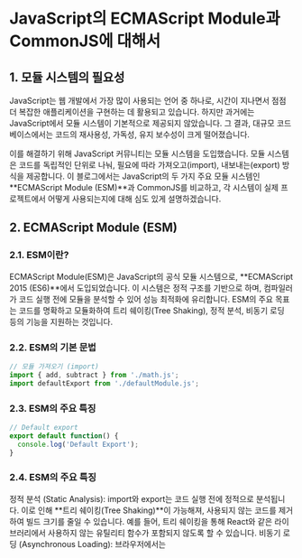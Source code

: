 # JavaScript의 ECMAScript Module과 CommonJS에 대해서

## 1. 모듈 시스템의 필요성

JavaScript는 웹 개발에서 가장 많이 사용되는 언어 중 하나로, 시간이 지나면서 점점 더 복잡한 애플리케이션을 구현하는 데 활용되고 있습니다. 하지만 과거에는 JavaScript에서 모듈 시스템이 기본적으로 제공되지 않았습니다. 그 결과, 대규모 코드베이스에서는 코드의 재사용성, 가독성, 유지 보수성이 크게 떨어졌습니다.

이를 해결하기 위해 JavaScript 커뮤니티는 모듈 시스템을 도입했습니다. 모듈 시스템은 코드를 독립적인 단위로 나눠, 필요에 따라 가져오고(import), 내보내는(export) 방식을 제공합니다. 이 블로그에서는 JavaScript의 두 가지 주요 모듈 시스템인 **ECMAScript Module (ESM)**과 CommonJS를 비교하고, 각 시스템이 실제 프로젝트에서 어떻게 사용되는지에 대해 심도 있게 설명하겠습니다.

## 2. ECMAScript Module (ESM)

### 2.1. ESM이란?

ECMAScript Module(ESM)은 JavaScript의 공식 모듈 시스템으로, **ECMAScript 2015 (ES6)**에서 도입되었습니다. 이 시스템은 정적 구조를 기반으로 하며, 컴파일러가 코드 실행 전에 모듈을 분석할 수 있어 성능 최적화에 유리합니다. ESM의 주요 목표는 코드를 명확하고 모듈화하여 트리 쉐이킹(Tree Shaking), 정적 분석, 비동기 로딩 등의 기능을 지원하는 것입니다.

### 2.2. ESM의 기본 문법

```js
// 모듈 가져오기 (import)
import { add, subtract } from './math.js';
import defaultExport from './defaultModule.js';
```

### 2.3. ESM의 주요 특징

```js
// Default export
export default function() {
  console.log('Default Export');
}
```

### 2.4. ESM의 주요 특징

정적 분석 (Static Analysis): import와 export는 코드 실행 전에 정적으로 분석됩니다. 이로 인해 **트리 쉐이킹(Tree Shaking)**이 가능해져, 사용되지 않는 코드를 제거하여 빌드 크기를 줄일 수 있습니다. 예를 들어, 트리 쉐이킹을 통해 React와 같은 라이브러리에서 사용하지 않는 유틸리티 함수가 포함되지 않도록 할 수 있습니다.
비동기 로딩 (Asynchronous Loading): 브라우저에서는 <script type="module">을 통해 비동기적으로 모듈을 로드할 수 있습니다. 이를 통해 페이지의 초기 로딩 시간을 단축할 수 있습니다.
지연 로딩 (Lazy Loading): 특정 조건이 충족될 때만 모듈을 로드하여, 초기 로딩 성능을 개선할 수 있습니다. 예를 들어, 버튼 클릭 시 모듈을 로드하도록 설정할 수 있습니다:

```js
document.getElementById('loadButton').addEventListener('click', async () => {
  const { dynamicFunction } = await import('./dynamicModule.js');
  dynamicFunction();
});
```

### 2.5. ESM의 브라우저 지원과 설정

브라우저에서 ESM을 사용하려면 `<script type="module">`을 설정해야 합니다.

`<script type="module" src="app.js"></script>`
브라우저는 ESM을 자동으로 캐싱하므로, 동일한 모듈을 재사용할 때 성능 이점을 제공합니다.

## 3. CommonJS

### 3.1. CommonJS란?

CommonJS는 Node.js 환경에서 널리 사용되는 모듈 시스템으로, ES6 이전의 JavaScript에서 모듈화를 구현하기 위해 설계되었습니다. 주로 서버 측 코드에서 사용되며, 동기적으로 모듈을 가져오는 방식으로 작동합니다.

### 3.2. CommonJS의 기본 문법

```js
// 모듈 가져오기 (require)
const fs = require('fs');
const math = require('./math.js');
```

```js
// 모듈 내보내기 (module.exports)
const add = (a, b) => a + b;
module.exports = { add };
```

### 3.3. CommonJS의 주요 특징

동기 로딩 (Synchronous Loading): require()는 모듈을 동기적으로 가져오기 때문에, 파일 로드가 완료될 때까지 코드 실행이 차단됩니다. 이는 서버 환경에서는 문제가 없으나, 프론트엔드 환경에서는 성능 저하를 유발할 수 있습니다.
서버 환경 최적화: 파일 시스템 접근, 네트워크 요청 등 서버 측 기능에 최적화되어 있습니다. 예를 들어, Node.js의 fs 모듈을 사용하여 파일을 동기적으로 읽을 수 있습니다.

### 3.4. CommonJS의 한계점

정적 분석 불가: CommonJS는 동적으로 모듈을 가져오기 때문에, 빌드 도구에서 정적 분석이 어렵습니다. 이로 인해 트리 쉐이킹을 사용할 수 없고, 번들 크기가 커질 수 있습니다.
브라우저에서의 제한: CommonJS는 브라우저에서 바로 사용할 수 없으므로, Webpack과 같은 번들러를 사용해야 합니다.

## 4. ESM과 CommonJS 비교

### 4.1. 문법

```js
// ESM
import, export
```

```js
// CommonJS
require(), module.exports
```

### 4.2. 로딩 방식

|  | ESM | CommonJS |
| --- | --- | --- |
| 비동기 (Async) | 동기 (Sync) |
| 정적 분석 가능 여부 | 가능 | 불가능 |
| 사용 환경 | 브라우저, Node.js | 주로 Node.js |
| 트리 쉐이킹 지원 | 지원 | 미지원 |

###  4.3. ESM과 CommonJS의 심화 비교

#### 4.3.1. 정적 분석 가능 여부

ESM은 정적 분석이 가능하여, 빌드 시 사용되지 않는 코드를 자동으로 제거할 수 있습니다. 반면 CommonJS는 동적으로 모듈을 가져오기 때문에, 코드 최적화가 어렵습니다.

#### 4.3.2. 로딩 방식

ESM은 비동기 로딩을 지원하여 프론트엔드 성능을 개선할 수 있습니다. 반면 CommonJS는 동기적으로 모듈을 가져오기 때문에 브라우저 환경에서는 느려질 수 있습니다.

#### 4.3.3. 트리 쉐이킹

ESM은 불필요한 코드가 빌드에 포함되지 않도록 트리 쉐이킹을 지원합니다. 예를 들어, ESM을 사용하면 React에서 사용하지 않는 컴포넌트가 번들에 포함되지 않으므로, 빌드 크기를 크게 줄일 수 있습니다.

## 5. Node.js에서 ESM과 CommonJS 혼용하기

### 5.1. Node.js에서 ESM 사용하기

Node.js에서 ESM을 활성화하려면 package.json 파일에 다음과 같이 설정합니다.

```json
{
  "type": "module"
}
```

이 설정을 통해 ESM 문법을 사용할 수 있으며, CommonJS와는 호환성 문제를 피하기 위해 주의가 필요합니다.

### 5.2. 혼용 사용 예시

```js
// CommonJS에서 ESM 모듈 가져오기:
const { add } = await import('./math.mjs');
```

```js
// ESM에서 CommonJS 모듈 가져오기:
import pkg from './module.cjs';
```

## 6. 모듈 시스템 전환 시 고려 사항

기존 라이브러리 호환성: 프로젝트에서 사용하는 라이브러리가 ESM을 지원하는지 확인합니다.
번들러 설정: Webpack, Vite 등의 번들러를 통해 모듈 시스템을 자동으로 변환할 수 있습니다.
트리 쉐이킹 최적화: ESM을 사용해 빌드 크기를 줄이고 성능을 최적화할 수 있습니다.

## 7. 결론 및 요약

JavaScript의 두 가지 대표적인 모듈 시스템인 ECMAScript Module과 CommonJS는 각기 다른 환경과 요구 사항에 맞게 설계되었습니다. 최신 프로젝트에서는 성능과 최적화를 위해 ESM으로의 전환을 고려하는 것이 좋습니다. 다만, 기존 프로젝트나 서버 측 애플리케이션에서는 여전히 CommonJS가 유용하게 사용될 수 있습니다.

## 8. 참고 자료 및 추가 학습 리소스

- MDN Web Docs - JavaScript Modules
- Node.js 공식 문서
- Webpack Documentation